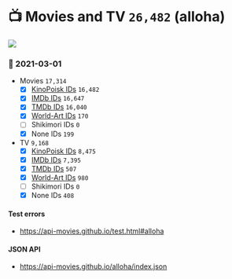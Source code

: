 # :tv: Movies and TV `26,482` (alloha)

<a href="https://API-Movies.github.io"><img src="https://API-Movies.github.io/banner.png?cache"></a>

### :date: 2021-03-01
- Movies `17,314`
  - [x] <a href="https://API-Movies.github.io/alloha/movie_kinopoisk_ids.json">KinoPoisk IDs</a> `16,482`
  - [x] <a href="https://API-Movies.github.io/alloha/movie_imdb_ids.json">IMDb IDs</a> `16,647`
  - [x] <a href="https://API-Movies.github.io/alloha/movie_tmdb_ids.json">TMDb IDs</a> `16,040`
  - [x] <a href="https://API-Movies.github.io/alloha/movie_world_art_ids.json">World-Art IDs</a> `170`
  - [ ] Shikimori IDs `0`
  - [x] None IDs `199`
- TV `9,168`
  - [x] <a href="https://API-Movies.github.io/alloha/tv_kinopoisk_ids.json">KinoPoisk IDs</a> `8,475`
  - [x] <a href="https://API-Movies.github.io/alloha/tv_imdb_ids.json">IMDb IDs</a> `7,395`
  - [x] <a href="https://API-Movies.github.io/alloha/tv_tmdb_ids.json">TMDb IDs</a> `507`
  - [x] <a href="https://API-Movies.github.io/alloha/tv_world_art_ids.json">World-Art IDs</a> `980`
  - [ ] Shikimori IDs `0`
  - [x] None IDs `408`
#### Test errors
- <a href='https://api-movies.github.io/test.html#alloha'>https://api-movies.github.io/test.html#alloha</a>
#### JSON API
- <a href='https://api-movies.github.io/alloha/index.json'>https://api-movies.github.io/alloha/index.json</a>
